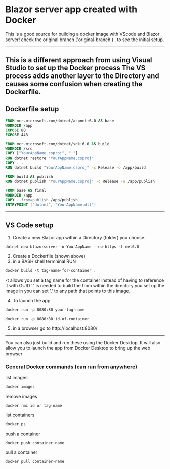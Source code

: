 # Blazor server app created with Docker

This is a good source for building a docker image with VScode and Blazor server!
check the original branch ('original-branch') . to see the initial setup.

---
This is a different approach from using Visual Studio to set up the Docker process
The VS process adds another layer to the Directory and causes some confusion when creating the Dockerfile.
---

##  Dockerfile setup
```Dockerfile
FROM mcr.microsoft.com/dotnet/aspnet:6.0 AS base
WORKDIR /app
EXPOSE 80
EXPOSE 443

FROM mcr.microsoft.com/dotnet/sdk:6.0 AS build
WORKDIR /src
COPY ["YourAppName.csproj", "."]
RUN dotnet restore "YourAppName.csproj"
COPY . .
RUN dotnet build "YourAppName.csproj" -c Release -o /app/build

FROM build AS publish
RUN dotnet publish "YourAppName.csproj" -c Release -o /app/publish

FROM base AS final
WORKDIR /app
COPY --from=publish /app/publish .
ENTRYPOINT ["dotnet", "YourAppName.dll"]

```

--- 
## VS Code setup
1. Create a new Blazor app within a Directory (folder) you choose.
```
dotnet new blazorserver -o YourAppName --no-https -f net6.0
```
2. Create a Dockerfile (shown above)
3. in a BASH shell termninal RUN
```
docker build -t tag-name-for-container .
```
-t allows you set a tag name for the container instead of having to reference it with GUID
'.' is needed to build the from within the directory you set up the image in 
you can set '.' to any path that points to this image.

4. To launch the app 
```
docker run -p 8080:80 your-tag-name 

```
```
docker run -p 8080:80 id-of-container
```
5. in a browser go to http://localhost:8080/

---

You can also just build and run these using the Docker Desktop. It will also allow you to launch the app from Docker Desktop to bring up the web browser

### General Docker commands (can run from anywhere)

list images
```
docker images

```
remove images
```
docker rmi id or tag-name
```
list containers
```
docker ps
```
push a container
```
docker push container-name
```
pull a container
```
docker pull container-name
```